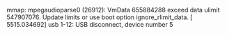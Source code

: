 mmap: mpegaudioparse0 (26912): VmData 655884288 exceed data ulimit 547907076. Update limits or use boot option ignore_rlimit_data.
[ 5515.034692] usb 1-12: USB disconnect, device number 5